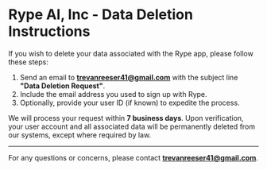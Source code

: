 # Rype AI, Inc - Data Deletion Instructions

If you wish to delete your data associated with the Rype app, please follow these steps:

1. Send an email to **trevanreeser41@gmail.com** with the subject line **"Data Deletion Request"**.
2. Include the email address you used to sign up with Rype.
3. Optionally, provide your user ID (if known) to expedite the process.

We will process your request within **7 business days**. Upon verification, your user account and all associated data will be permanently deleted from our systems, except where required by law.

---

For any questions or concerns, please contact **trevanreeser41@gmail.com**.
